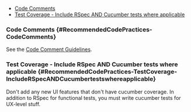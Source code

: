 -   [Code Comments](#RecommendedCodePractices-CodeComments)
-   [Test Coverage - Include RSpec AND Cucumber tests where applicable](#RecommendedCodePractices-TestCoverage-IncludeRSpecANDCucumbertestswhereapplicable)

### Code Comments {#RecommendedCodePractices-CodeComments}

See the [Code Comment Guidelines](/display/hydra/Code+Comment+Guidelines).

### Test Coverage - Include RSpec AND Cucumber tests where applicable {#RecommendedCodePractices-TestCoverage-IncludeRSpecANDCucumbertestswhereapplicable}

Don't add any new UI features that don't have cucumber coverage. In addition to RSpec for functional tests, you must write cucumber tests for UX-level stuff.
